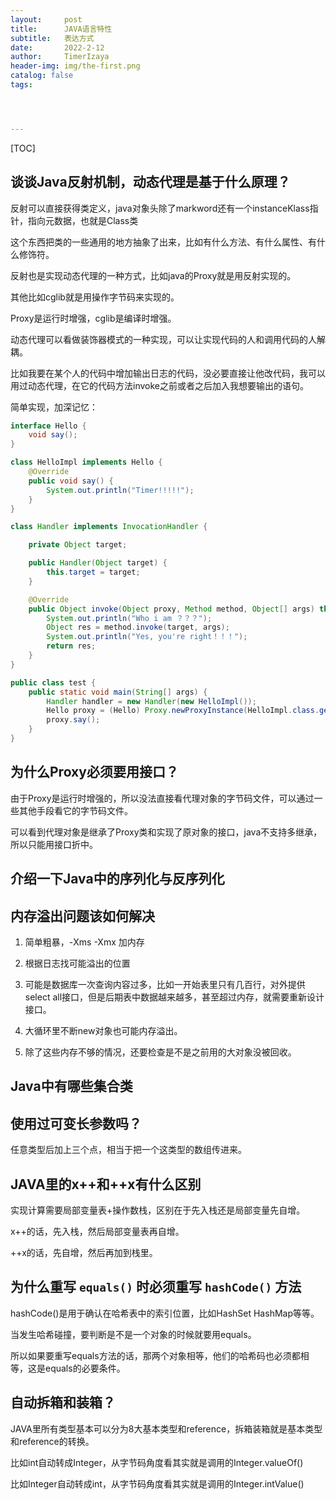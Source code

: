 ```yaml
---
layout:     post
title:      JAVA语言特性
subtitle:   表达方式
date:       2022-2-12
author:     TimerIzaya
header-img: img/the-first.png
catalog: false
tags:




---
```


[TOC]



## 谈谈Java反射机制，动态代理是基于什么原理？

反射可以直接获得类定义，java对象头除了markword还有一个instanceKlass指针，指向元数据，也就是Class类

这个东西把类的一些通用的地方抽象了出来，比如有什么方法、有什么属性、有什么修饰符。

反射也是实现动态代理的一种方式，比如java的Proxy就是用反射实现的。

其他比如cglib就是用操作字节码来实现的。

Proxy是运行时增强，cglib是编译时增强。

动态代理可以看做装饰器模式的一种实现，可以让实现代码的人和调用代码的人解耦。

比如我要在某个人的代码中增加输出日志的代码，没必要直接让他改代码，我可以用过动态代理，在它的代码方法invoke之前或者之后加入我想要输出的语句。

简单实现，加深记忆：

```java
interface Hello {
    void say();
}

class HelloImpl implements Hello {
    @Override
    public void say() {
        System.out.println("Timer!!!!!");
    }
}

class Handler implements InvocationHandler {

    private Object target;

    public Handler(Object target) {
        this.target = target;
    }

    @Override
    public Object invoke(Object proxy, Method method, Object[] args) throws Throwable {
        System.out.println("Who i am ？？？");
        Object res = method.invoke(target, args);
        System.out.println("Yes, you're right！！！");
        return res;
    }
}

public class test {
    public static void main(String[] args) {
        Handler handler = new Handler(new HelloImpl());
        Hello proxy = (Hello) Proxy.newProxyInstance(HelloImpl.class.getClassLoader(), HelloImpl.class.getInterfaces(), handler);
        proxy.say();
    }
}
```



## 为什么Proxy必须要用接口？

由于Proxy是运行时增强的，所以没法直接看代理对象的字节码文件，可以通过一些其他手段看它的字节码文件。

可以看到代理对象是继承了Proxy类和实现了原对象的接口，java不支持多继承，所以只能用接口折中。



## 介绍一下Java中的序列化与反序列化



## 内存溢出问题该如何解决

1. 简单粗暴，-Xms -Xmx 加内存

2. 根据日志找可能溢出的位置

3. 可能是数据库一次查询内容过多，比如一开始表里只有几百行，对外提供select all接口，但是后期表中数据越来越多，甚至超过内存，就需要重新设计接口。

4. 大循环里不断new对象也可能内存溢出。

5. 除了这些内存不够的情况，还要检查是不是之前用的大对象没被回收。

   

## Java中有哪些集合类

## 使用过可变长参数吗？

任意类型后加上三个点，相当于把一个这类型的数组传进来。



## JAVA里的x++和++x有什么区别

实现计算需要局部变量表+操作数栈，区别在于先入栈还是局部变量先自增。

x++的话，先入栈，然后局部变量表再自增。

++x的话，先自增，然后再加到栈里。



## 为什么重写 `equals()` 时必须重写 `hashCode()` 方法

hashCode()是用于确认在哈希表中的索引位置，比如HashSet HashMap等等。

当发生哈希碰撞，要判断是不是一个对象的时候就要用equals。

所以如果要重写equals方法的话，那两个对象相等，他们的哈希码也必须都相等，这是equals的必要条件。



## 自动拆箱和装箱？

JAVA里所有类型基本可以分为8大基本类型和reference，拆箱装箱就是基本类型和reference的转换。

比如int自动转成Integer，从字节码角度看其实就是调用的Integer.valueOf()

比如Integer自动转成int，从字节码角度看其实就是调用的Integer.intValue()




















